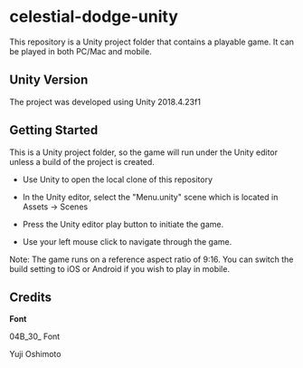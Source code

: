# celestial-dodge-unity

This repository is a Unity project folder that contains a playable game. It can be played in both PC/Mac and mobile.

## Unity Version

The project was developed using Unity 2018.4.23f1

## Getting Started

This is a Unity project folder, so the game will run under the Unity editor unless a build of the project is created.

- Use Unity to open the local clone of this repository

- In the Unity editor, select the "Menu.unity" scene which is located in Assets -> Scenes

- Press the Unity editor play button to initiate the game.

- Use your left mouse click to navigate through the game.

Note: The game runs on a reference aspect ratio of 9:16. You can switch the build setting to iOS or Android if you wish to play in mobile. 

## Credits

**Font**

04B_30_ Font

Yuji Oshimoto

